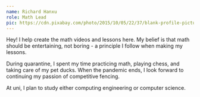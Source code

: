 ```yaml
---
name: Richard Hanxu
role: Math Lead
pic: https://cdn.pixabay.com/photo/2015/10/05/22/37/blank-profile-picture-973460_1280.png
---
```

Hey! I help create the math videos and lessons here. 
My belief is that math should be entertaining, not boring - a principle I follow when making my lessons.

During quarantine, I spent my time practicing math, playing chess, and taking care of my pet ducks. 
When the pandemic ends, I look forward to continuing my passion of competitive fencing.

At uni, I plan to study either computing engineering or computer science.